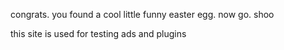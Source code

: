 congrats. you found a cool little funny easter egg.
now go. shoo

this site is used for testing ads and plugins
<script type="text/javascript" src="//qoaaa.com/7041073b14/b9854d057d/?placementName=default"></script>
